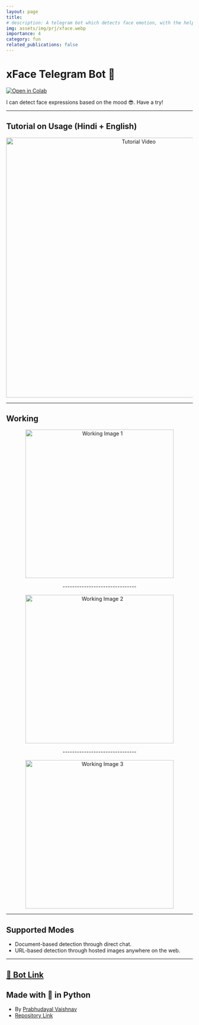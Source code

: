 ```yaml
---
layout: page
title:       
# description: A telegram bot which detects face emotion, with the help of Python.
img: assets/img/prj/xface.webp
importance: 4
category: fun
related_publications: false
---
```


# xFace Telegram Bot 🤖 
<a href="https://colab.research.google.com/github/xprabhudayal/xface/blob/main/XFACE_bot.ipynb" target="_blank">
  <img src="https://colab.research.google.com/assets/colab-badge.svg" alt="Open in Colab"/>
</a>

I can detect face expressions based on the mood 😎. Have a try!

---

## Tutorial on Usage (Hindi + English)

<div align="center">
<a href="https://www.youtube.com/watch?v=SRvhZQ37I4Y">
<img src="https://i.ytimg.com/vi/SRvhZQ37I4Y/maxresdefault.jpg" width="700" alt="Tutorial Video">
</a>
</div>

---

## Working

<div align="center">
<img src="https://i.postimg.cc/bwNcWLKK/image.png" alt="Working Image 1" width="400">
<p>-------------------------------</p>
<img src="https://i.postimg.cc/wB4J860D/image.png" alt="Working Image 2" width="400">
<p>-------------------------------</p>
<img src="https://i.postimg.cc/rmKq3TP0/image.png" alt="Working Image 3" width="400">
</div>

---

## Supported Modes

- Document-based detection through direct chat.
- URL-based detection through hosted images anywhere on the web.

---

## [🤖 Bot Link](https://t.me/x_face_expression_bot)

## Made with 💖 in Python

- By [Prabhudayal Vaishnav](https://www.github.com/xprabhudayal)
- [Repository Link](https://www.github.com/xprabhudayal/xface)
